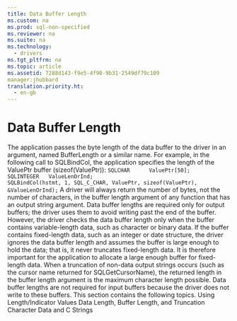 ```yaml
---
title: Data Buffer Length
ms.custom: na
ms.prod: sql-non-specified
ms.reviewer: na
ms.suite: na
ms.technology: 
  - drivers
ms.tgt_pltfrm: na
ms.topic: article
ms.assetid: 7288d143-f9e5-4f90-9b31-2549df79c109
manager:jhubbard
translation.priority.ht: 
  - en-gb
---
```

# Data Buffer Length
<?xml version="1.0" encoding="utf-8"?>
<developerConceptualDocument xmlns="http://ddue.schemas.microsoft.com/authoring/2003/5" xmlns:xlink="http://www.w3.org/1999/xlink" xmlns:xsi="http://www.w3.org/2001/XMLSchema-instance" xsi:schemaLocation="http://ddue.schemas.microsoft.com/authoring/2003/5 http://dduestorage.blob.core.windows.net/ddueschema/developer.xsd">
  <introduction>
    <para>The application passes the byte length of the data buffer to the driver in an argument, named <legacyItalic>BufferLength</legacyItalic> or a similar name. For example, in the following call to <legacyBold>SQLBindCol</legacyBold>, the application specifies the length of the <legacyItalic>ValuePtr</legacyItalic> buffer (<legacyBold>sizeof(</legacyBold><legacyItalic>ValuePtr</legacyItalic><legacyBold>)</legacyBold>):</para>
    <code>SQLCHAR      ValuePtr[50];
SQLINTEGER   ValueLenOrInd;
SQLBindCol(hstmt, 1, SQL_C_CHAR, ValuePtr, sizeof(ValuePtr), &amp;ValueLenOrInd);</code>
    <para>A driver will always return the number of bytes, not the number of characters, in the buffer length argument of any function that has an output string argument.</para>
    <para>Data buffer lengths are required only for output buffers; the driver uses them to avoid writing past the end of the buffer. However, the driver checks the data buffer length only when the buffer contains variable-length data, such as character or binary data. If the buffer contains fixed-length data, such as an integer or date structure, the driver ignores the data buffer length and assumes the buffer is large enough to hold the data; that is, it never truncates fixed-length data. It is therefore important for the application to allocate a large enough buffer for fixed-length data.</para>
    <para>When a truncation of non-data output strings occurs (such as the cursor name returned for <legacyBold>SQLGetCursorName</legacyBold>), the returned length in the buffer length argument is the maximum character length possible.</para>
    <para>Data buffer lengths are not required for input buffers because the driver does not write to these buffers.</para>
    <para>This section contains the following topics.  </para>
    <list class="bullet">
      <listItem>
        <para>
          <legacyLink xlink:href="849792f1-cb1e-4bc2-b568-c0aff0b66199">Using Length/Indicator Values</legacyLink>
        </para>
      </listItem>
      <listItem>
        <para>
          <legacyLink xlink:href="2825c6e7-b9ff-42fe-84fc-7fb39728ac5d">Data Length, Buffer Length, and Truncation</legacyLink>
        </para>
      </listItem>
      <listItem>
        <para>
          <legacyLink xlink:href="3a141cb4-229d-4027-9349-615cb2995e36">Character Data and C Strings</legacyLink>
        </para>
      </listItem>
    </list>
  </introduction>
  <relatedTopics />
</developerConceptualDocument>